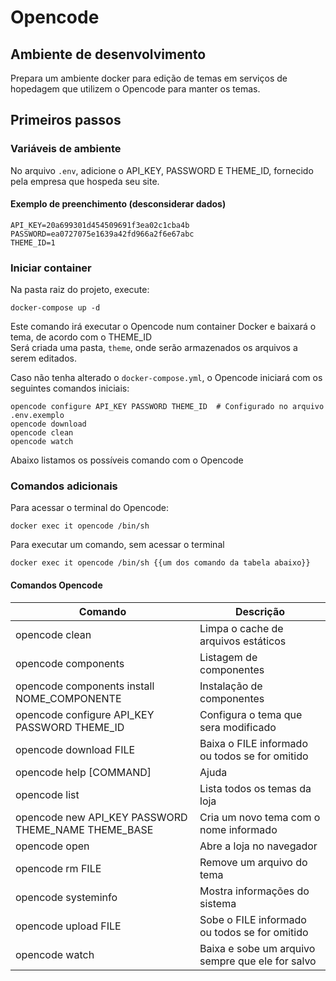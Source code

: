 # Opencode
## Ambiente de desenvolvimento

Prepara um ambiente docker para edição de temas em serviços de hopedagem que utilizem o Opencode para manter os temas.

## Primeiros passos
### Variáveis de ambiente

No arquivo `.env`, adicione o API_KEY, PASSWORD E THEME_ID, fornecido pela empresa que hospeda seu site.

#### Exemplo de preenchimento (desconsiderar dados)
```shell
API_KEY=20a699301d454509691f3ea02c1cba4b
PASSWORD=ea0727075e1639a42fd966a2f6e67abc
THEME_ID=1
```
### Iniciar container

Na pasta raiz do projeto, execute:

```shell
docker-compose up -d
```
Este comando irá executar o Opencode num container Docker e baixará o tema, de acordo com o THEME_ID  
Será criada uma pasta, `theme`, onde serão armazenados os arquivos  a serem editados.   

       
Caso não tenha alterado o `docker-compose.yml`, o Opencode iniciará com os seguintes comandos iniciais:
```shell
opencode configure API_KEY PASSWORD THEME_ID  # Configurado no arquivo .env.exemplo 
opencode download
opencode clean
opencode watch
```
Abaixo listamos os possíveis comando com o Opencode   

### Comandos adicionais
Para acessar o terminal do Opencode:
```shell
docker exec it opencode /bin/sh
```
Para executar um comando, sem acessar o terminal
```shell
docker exec it opencode /bin/sh {{um dos comando da tabela abaixo}}
```

#### Comandos Opencode

| Comando | Descrição |
|---|---|
|opencode clean                                       | Limpa o cache de arquivos estáticos |
|opencode components                                  | Listagem de componentes|
|opencode components install NOME_COMPONENTE          | Instalação de componentes |
|opencode configure API_KEY PASSWORD THEME_ID         | Configura o tema que sera modificado |
|opencode download FILE                               | Baixa o FILE informado ou todos se for omitido |
|opencode help [COMMAND]                              | Ajuda |
|opencode list                                        | Lista todos os temas da loja |
|opencode new API_KEY PASSWORD THEME_NAME THEME_BASE  | Cria um novo tema com o nome informado |
|opencode open                                        | Abre a loja no navegador |
|opencode rm FILE                                     | Remove um arquivo do tema |
|opencode systeminfo                                  | Mostra informações do sistema |
|opencode upload FILE                                 | Sobe o FILE informado ou todos se for omitido |
|opencode watch                                       | Baixa e sobe um arquivo sempre que ele for salvo |
